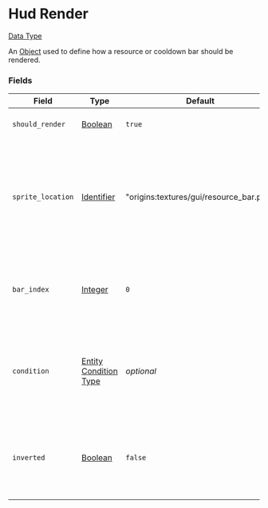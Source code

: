 # Hud Render
[Data Type](../data_types.md)

An [Object](object.md) used to define how a resource or cooldown bar should be rendered.
### Fields

 | Field | Type | Default | Description | 
|---|---|---|---|
 | `should_render` | [Boolean](boolean.md) | `true` | Whether the bar should be visible or not. | 
 | `sprite_location` | [Identifier](identifier.md) | "origins:textures/gui/resource_bar.png" | The path to the file in the assets which contains what the bar looks like. See the [List of sprites](../../misc/extras/sprites.md) for a list of files included by default in the mod. | 
 | `bar_index` | [Integer](integer.md) | `0` | The indexed position of the bar on the sprite to use. Please note that indexes start at 0. | 
 | `condition` | [Entity Condition Type](../entity_condition_types.md) | _optional_ | If set (and `should_render` is true), the bar will only display when the entity with the power fulfills this condition. | 
 | `inverted` | [Boolean](boolean.md) | `false` | If set to true, inverts the way the hud render process (it'll look like its value is being decreased). | 

